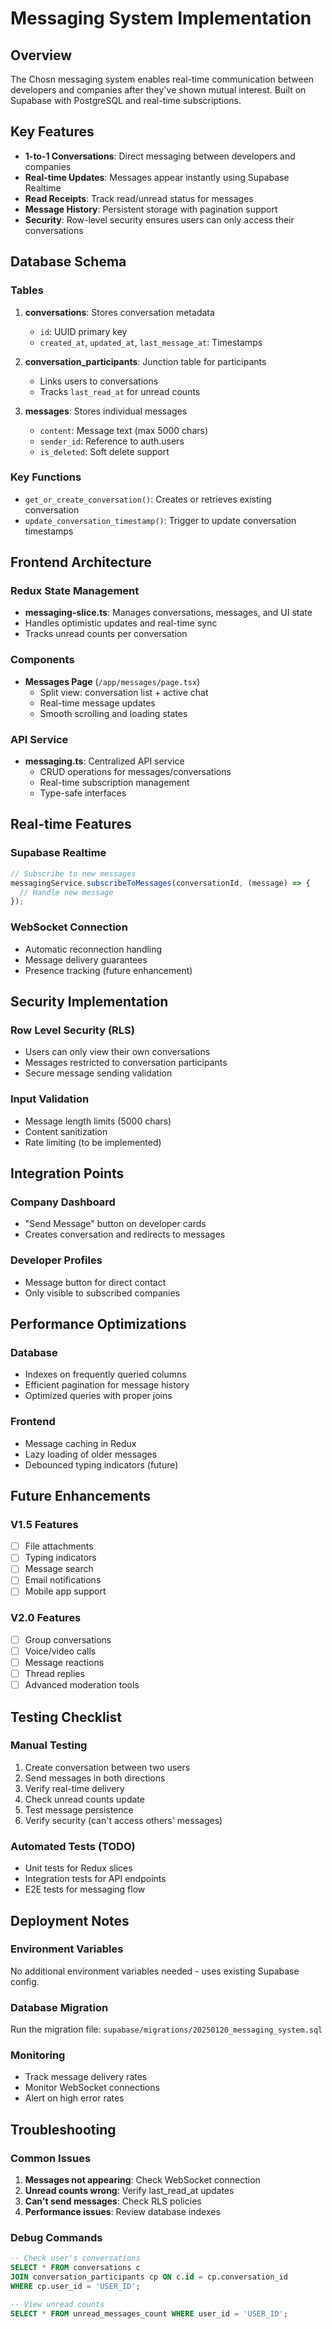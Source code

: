 # Messaging System Implementation

## Overview
The Chosn messaging system enables real-time communication between developers and companies after they've shown mutual interest. Built on Supabase with PostgreSQL and real-time subscriptions.

## Key Features
- **1-to-1 Conversations**: Direct messaging between developers and companies
- **Real-time Updates**: Messages appear instantly using Supabase Realtime
- **Read Receipts**: Track read/unread status for messages
- **Message History**: Persistent storage with pagination support
- **Security**: Row-level security ensures users can only access their conversations

## Database Schema

### Tables
1. **conversations**: Stores conversation metadata
   - `id`: UUID primary key
   - `created_at`, `updated_at`, `last_message_at`: Timestamps

2. **conversation_participants**: Junction table for participants
   - Links users to conversations
   - Tracks `last_read_at` for unread counts

3. **messages**: Stores individual messages
   - `content`: Message text (max 5000 chars)
   - `sender_id`: Reference to auth.users
   - `is_deleted`: Soft delete support

### Key Functions
- `get_or_create_conversation()`: Creates or retrieves existing conversation
- `update_conversation_timestamp()`: Trigger to update conversation timestamps

## Frontend Architecture

### Redux State Management
- **messaging-slice.ts**: Manages conversations, messages, and UI state
- Handles optimistic updates and real-time sync
- Tracks unread counts per conversation

### Components
- **Messages Page** (`/app/messages/page.tsx`)
  - Split view: conversation list + active chat
  - Real-time message updates
  - Smooth scrolling and loading states

### API Service
- **messaging.ts**: Centralized API service
  - CRUD operations for messages/conversations
  - Real-time subscription management
  - Type-safe interfaces

## Real-time Features

### Supabase Realtime
```typescript
// Subscribe to new messages
messagingService.subscribeToMessages(conversationId, (message) => {
  // Handle new message
});
```

### WebSocket Connection
- Automatic reconnection handling
- Message delivery guarantees
- Presence tracking (future enhancement)

## Security Implementation

### Row Level Security (RLS)
- Users can only view their own conversations
- Messages restricted to conversation participants
- Secure message sending validation

### Input Validation
- Message length limits (5000 chars)
- Content sanitization
- Rate limiting (to be implemented)

## Integration Points

### Company Dashboard
- "Send Message" button on developer cards
- Creates conversation and redirects to messages

### Developer Profiles
- Message button for direct contact
- Only visible to subscribed companies

## Performance Optimizations

### Database
- Indexes on frequently queried columns
- Efficient pagination for message history
- Optimized queries with proper joins

### Frontend
- Message caching in Redux
- Lazy loading of older messages
- Debounced typing indicators (future)

## Future Enhancements

### V1.5 Features
- [ ] File attachments
- [ ] Typing indicators
- [ ] Message search
- [ ] Email notifications
- [ ] Mobile app support

### V2.0 Features
- [ ] Group conversations
- [ ] Voice/video calls
- [ ] Message reactions
- [ ] Thread replies
- [ ] Advanced moderation tools

## Testing Checklist

### Manual Testing
1. Create conversation between two users
2. Send messages in both directions
3. Verify real-time delivery
4. Check unread counts update
5. Test message persistence
6. Verify security (can't access others' messages)

### Automated Tests (TODO)
- Unit tests for Redux slices
- Integration tests for API endpoints
- E2E tests for messaging flow

## Deployment Notes

### Environment Variables
No additional environment variables needed - uses existing Supabase config.

### Database Migration
Run the migration file: `supabase/migrations/20250120_messaging_system.sql`

### Monitoring
- Track message delivery rates
- Monitor WebSocket connections
- Alert on high error rates

## Troubleshooting

### Common Issues
1. **Messages not appearing**: Check WebSocket connection
2. **Unread counts wrong**: Verify last_read_at updates
3. **Can't send messages**: Check RLS policies
4. **Performance issues**: Review database indexes

### Debug Commands
```sql
-- Check user's conversations
SELECT * FROM conversations c
JOIN conversation_participants cp ON c.id = cp.conversation_id
WHERE cp.user_id = 'USER_ID';

-- View unread counts
SELECT * FROM unread_messages_count WHERE user_id = 'USER_ID';
``` 